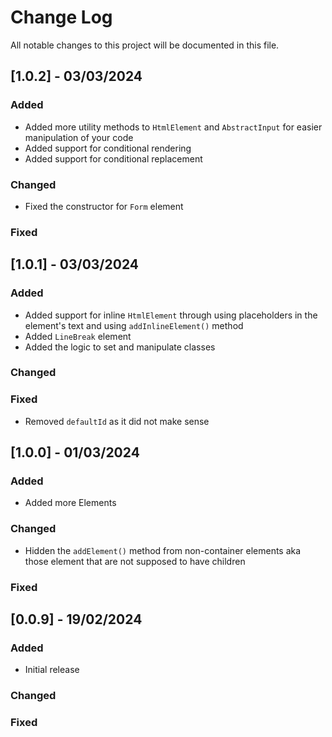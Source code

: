 # Change Log
All notable changes to this project will be documented in this file.



## [1.0.2] - 03/03/2024

### Added
- Added more utility methods to `HtmlElement` and `AbstractInput` for easier manipulation of your code
- Added support for conditional rendering
- Added support for conditional replacement

### Changed
- Fixed the constructor for `Form` element
### Fixed


## [1.0.1] - 03/03/2024

### Added
- Added support for inline `HtmlElement` through using placeholders in the element's text and using `addInlineElement()` method
- Added `LineBreak` element
- Added the logic to set and manipulate classes

### Changed

### Fixed
- Removed `defaultId` as it did not make sense


## [1.0.0] - 01/03/2024

### Added
- Added more Elements

### Changed

- Hidden the `addElement()` method from non-container elements aka those element that are not supposed to have children

### Fixed


## [0.0.9] - 19/02/2024

### Added
- Initial release

### Changed

### Fixed